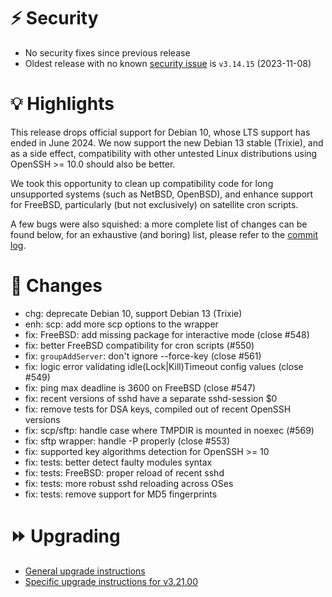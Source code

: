 # :zap: Security

- No security fixes since previous release
- Oldest release with no known [security issue](https://github.com/ovh/the-bastion/security/advisories) is `v3.14.15` (2023-11-08)

# :bulb: Highlights

This release drops official support for Debian 10, whose LTS support has ended in June 2024.
We now support the new Debian 13 stable (Trixie), and as a side effect, compatibility with other untested Linux distributions
using OpenSSH >= 10.0 should also be better.

We took this opportunity to clean up compatibility code for long unsupported systems (such as NetBSD, OpenBSD), and enhance
support for FreeBSD, particularly (but not exclusively) on satellite cron scripts.

A few bugs were also squished: a more complete list of changes can be found below,
for an exhaustive (and boring) list, please refer to the [commit log](https://github.com/ovh/the-bastion/compare/v3.20.00...v3.21.00).

# :pushpin: Changes
- chg: deprecate Debian 10, support Debian 13 (Trixie)
- enh: scp: add more scp options to the wrapper
- fix: FreeBSD: add missing package for interactive mode (close #548)
- fix: better FreeBSD compatibility for cron scripts (#550)
- fix: ``groupAddServer``: don't ignore --force-key (close #561)
- fix: logic error validating idle(Lock|Kill)Timeout config values (close #549)
- fix: ping max deadline is 3600 on FreeBSD (close #547)
- fix: recent versions of sshd have a separate sshd-session $0
- fix: remove tests for DSA keys, compiled out of recent OpenSSH versions
- fix: scp/sftp: handle case where TMPDIR is mounted in noexec (#569)
- fix: sftp wrapper: handle -P properly (close #553)
- fix: supported key algorithms detection for OpenSSH >= 10
- fix: tests: better detect faulty modules syntax
- fix: tests: FreeBSD: proper reload of recent sshd
- fix: tests: more robust sshd reloading across OSes
- fix: tests: remove support for MD5 fingerprints

# :fast_forward: Upgrading

- [General upgrade instructions](https://ovh.github.io/the-bastion/installation/upgrading.html)
- [Specific upgrade instructions for v3.21.00](https://ovh.github.io/the-bastion/installation/upgrading.html#v3-21-00-2025-08-12)

